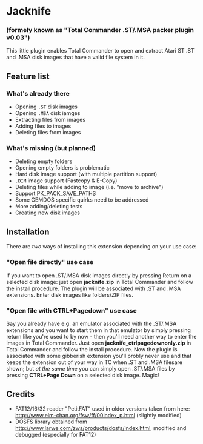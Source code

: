 # Jacknife
### (formely known as "Total Commander .ST/.MSA packer plugin v0.03")

This little plugin enables Total Commander to open and extract Atari ST .ST and .MSA disk images that have a valid file system in it.

## Feature list

### What's already there

- Opening `.ST` disk images
- Opening `.MSA` disk iamges
- Extracting files from images
- Adding files to images
- Deleting files from images

### What's missing (but planned)

- Deleting empty folders
- Opening empty folders is problematic
- Hard disk image support (with multiple partition support)
- `.DIM` image support (Fastcopy & E-Copy)
- Deleting files while adding to image (i.e. "move to archive")
- Support PK_PACK_SAVE_PATHS
- Some GEMDOS specific quirks need to be addressed
- More adding/deleting tests
- Creating new disk images

## Installation

There are _two_ ways of installing this extension depending on your use case:

### "Open file directly" use case
If you want to open .ST/.MSA disk images directly by pressing Return on a selected disk image: just open **jacknife.zip** in Total Commander and follow the install procedure. The plugin will be associated with .ST and .MSA extensions. Enter disk images like folders/ZIP files.

### "Open file with CTRL+Pagedown" use case
Say you already have e.g. an emulator associated with the .ST/.MSA extensions and you want to start them in that emulator by simply pressing return like you're used to by now - then you'll need another way to enter the images in Total Commander.
Just open **jacknife_ctrlpagedownonly.zip** in Total Commander and follow the install procedure. Now the plugin is associated with some gibberish extension you'll probly never use and that keeps the extension out of your way in TC when .ST and .MSA filesare shown; but *at the same time* you can simply open .ST/.MSA files by pressing **CTRL+Page Down** on a selected disk image. Magic!

## Credits
- FAT12/16/32 reader "PetitFAT" used in older versions taken from here: http://www.elm-chan.org/fsw/ff/00index_p.html (slightly modified) 
- DOSFS library obtained from http://www.larwe.com/zws/products/dosfs/index.html, modified and debugged (especially for FAT12)
